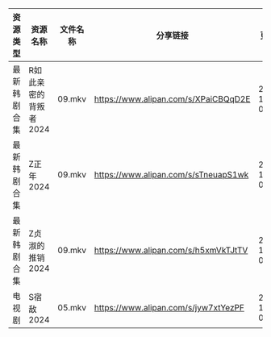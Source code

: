 | 资源类型   | 资源名称          | 文件名称   | 分享链接                                 | 更新时间                |
| ------ | ------------- | ------ | ------------------------------------ | ------------------- |
| 最新韩剧合集 | R如此亲密的背叛者2024 | 09.mkv | https://www.alipan.com/s/XPaiCBQqD2E | 2024-11-10 00:05:57 |
| 最新韩剧合集 | Z正年2024       | 09.mkv | https://www.alipan.com/s/sTneuapS1wk | 2024-11-10 00:07:02 |
| 最新韩剧合集 | Z贞淑的推销2024    | 09.mkv | https://www.alipan.com/s/h5xmVkTJtTV | 2024-11-10 00:07:09 |
| 电视剧    | S宿敌2024       | 05.mkv | https://www.alipan.com/s/jyw7xtYezPF | 2024-11-10 00:06:32 |
